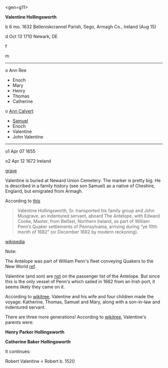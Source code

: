<gen=g11>

<b>Valentine Hollingsworth</b>

b 6 mo. 1632  Belleniskcrannel Parish, Sego, Armagh Co., Ireland (Aug 15)

d Oct 13 1710 Newark, DE

f

m

<hr>

o Ann Ree

- Enoch
- Mary
- Henry
- Thomas
- Catherine

o [Ann Calvert](ann_calvert.md)


- [Samuel](../g10/samuel_hollingsworth_1672.md)
- Enoch
- Valentine
- John Valentine

<hr>

o1 Apr 07 1655

o2 Apr 12 1672 Ireland

[grave](https://www.findagrave.com/memorial/14190134/valentine-hollingsworth)

Valentine is buried at Neward Union Cemetery.  The marker is pretty big.  He is described in a family history (see son Samuel) as a native of Cheshire, England, but emigrated from Armagh.

According to [this](../family_data/Hollingsworth/hh_summer12.pdf)

>    Valentine Hollingsworth, Sr. transported his family group and John Musgrave, an indentured servant, aboard The Antelope, with Edward Cooke, Master, from Belfast, Northern Ireland, as part of William Penn’s Quaker settlements of Pennsylvania, arriving during “ye 10th month of 1682” (or December 1682 by modern reckoning).

[wikipedia](http://en.wikipedia.org/wiki/Valentine_Hollingsworth)

Note:

The Antelope was part of William Penn's fleet conveying Quakers to the New World [ref](https://www.genealogybranches.com/antelope1682.html).

Valentine (and son) are [not](http://homepages.rootsweb.com/~jayken/hollingsworth/hr/88240224.htm?cj=1&netid=cj&o_xid=0000584978&o_lid=0000584978&o_sch=Affiliate+External) on the passenger list of the Antelope.  But since this is the only vessel of Penn's which sailed in 1682 from an Irish port, it seems likely they came on it.

According to [wikitree](https://www.wikitree.com/wiki/Space:Antelope%2C_sailing_of_1682), Valentine and his wife and four children made the voyage:  Katherine, Thomas, Samuel and Mary, along with a son-in-law and indentured servant.  

There are three more generations!  According to [wikitree](https://www.wikitree.com/wiki/Hollingsworth-33), Valentine's parents were:

<b>Henry Parker Hollingsworth</b>

<b>Catherine Baker Hollingsworth</b>

It continues:

Robert Valentine < Robert b. 1520

